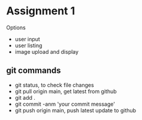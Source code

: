# Assignment 1
Options
* user input
* user listing
* image upload and display

## git commands
- git status, to check file changes
- git pull origin main, get latest from github
- git add .
- git commit -anm 'your commit message'
- git push origin main, push latest update to github
